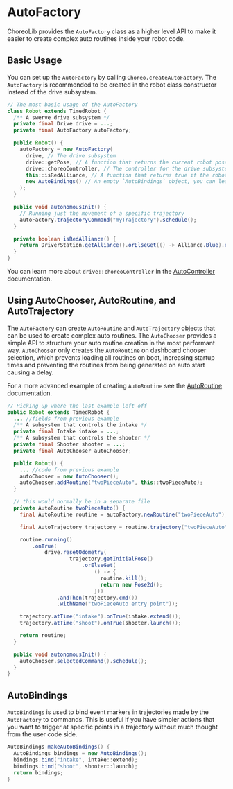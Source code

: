 
# AutoFactory

ChoreoLib provides the `AutoFactory` class as a higher level API to make it easier to create complex auto routines inside your robot code.

## Basic Usage

You can set up the `AutoFactory` by calling `Choreo.createAutoFactory`.
The `AutoFactory` is recommended to be created in the robot class constructor instead of the drive subsystem.

```java
// The most basic usage of the AutoFactory
class Robot extends TimedRobot {
  /** A swerve drive subsystem */
  private final Drive drive = ...;
  private final AutoFactory autoFactory;

  public Robot() {
    autoFactory = new AutoFactory(
      drive, // The drive subsystem
      drive::getPose, // A function that returns the current robot pose
      drive::choreoController, // The controller for the drive subsystem
      this::isRedAlliance, // A function that returns true if the robot is on the red alliance
      new AutoBindings() // An empty `AutoBindings` object, you can learn more below
    );
  }

  public void autonomousInit() {
    // Running just the movement of a specific trajectory
    autoFactory.trajectoryCommand("myTrajectory").schedule();
  }

  private boolean isRedAlliance() {
    return DriverStation.getAlliance().orElseGet(() -> Alliance.Blue).equals(Alliance.Red);
  }
}
```

You can learn more about `drive::choreoController` in the [AutoController](./auto-controller.md) documentation.

## Using AutoChooser, AutoRoutine, and AutoTrajectory

The `AutoFactory` can create `AutoRoutine` and `AutoTrajectory` objects that can be used to create complex auto routines.
The `AutoChooser` provides a simple API to structure your auto routine creation in the most performant way.
`AutoChooser` only creates the `AutoRoutine` on dashboard chooser selection, which prevents loading all routines on boot,
increasing startup times and preventing the routines from being generated on auto start causing a delay.

For a more advanced example of creating `AutoRoutine` see the [AutoRoutine](./auto-routines.md) documentation.

```java
// Picking up where the last example left off
public Robot extends TimedRobot {
  ... //fields from previous example
  /** A subsystem that controls the intake */
  private final Intake intake = ...;
  /** A subsystem that controls the shooter */
  private final Shooter shooter = ...;
  private final AutoChooser autoChooser;

  public Robot() {
    ... //code from previous example
    autoChooser = new AutoChooser();
    autoChooser.addRoutine("twoPieceAuto", this::twoPieceAuto);
  }

  // this would normally be in a separate file
  private AutoRoutine twoPieceAuto() {
    final AutoRoutine routine = autoFactory.newRoutine("twoPieceAuto");

    final AutoTrajectory trajectory = routine.trajectory("twoPieceAuto");

    routine.running()
        .onTrue(
            drive.resetOdometry(
                    trajectory.getInitialPose()
                        .orElseGet(
                            () -> {
                              routine.kill();
                              return new Pose2d();
                            }))
                .andThen(trajectory.cmd())
                .withName("twoPieceAuto entry point"));

    trajectory.atTime("intake").onTrue(intake.extend());
    trajectory.atTime("shoot").onTrue(shooter.launch());

    return routine;
  }

  public void autonomousInit() {
    autoChooser.selectedCommand().schedule();
  }
}
```

## AutoBindings

`AutoBindings` is used to bind event markers in trajectories made by the `AutoFactory` to commands.
This is useful if you have simpler actions that you want to trigger at specific points in a trajectory
without much thought from the user code side.

```java
AutoBindings makeAutoBindings() {
  AutoBindings bindings = new AutoBindings();
  bindings.bind("intake", intake::extend);
  bindings.bind("shoot", shooter::launch);
  return bindings;
}
```
